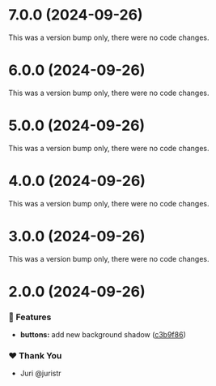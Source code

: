 # 7.0.0 (2024-09-26)

This was a version bump only, there were no code changes.

# 6.0.0 (2024-09-26)

This was a version bump only, there were no code changes.

# 5.0.0 (2024-09-26)

This was a version bump only, there were no code changes.

# 4.0.0 (2024-09-26)

This was a version bump only, there were no code changes.

# 3.0.0 (2024-09-26)

This was a version bump only, there were no code changes.

# 2.0.0 (2024-09-26)


### 🚀 Features

- **buttons:** add new background shadow ([c3b9f86](https://github.com/danhnguyen-agilityio/tuskydesign/commit/c3b9f86))

### ❤️  Thank You

- Juri @juristr